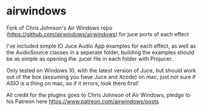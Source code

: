 # airwindows
Fork of Chris Johnson's Air Windows repo (https://github.com/airwindows/airwindows) for juce ports of each effect

I've included simple IO Juce Audio App examples for each effect, as well as the AudioSource classes in a seperate folder, building the examples should be as simple as opening the .jucer file in each folder with Projucer.

Only tested on Windows 10, with the latest version of Juce, but should work out of the box (assuming you have Juce and Xcode) on mac, just not sure if ASIO is a thing on mac, so if it errors, look there first!

All credit for the plugins goes to Chris Johnson of Air Windows,  pledge to his Patreon here https://www.patreon.com/airwindows/posts
